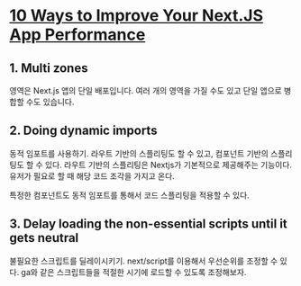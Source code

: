 # [10 Ways to Improve Your Next.JS App Performance](https://www.solutelabs.com/blog/improve-nextjs-performance) 



## 1. Multi zones

영역은 Next.js 앱의 단일 배포입니다. 여러 개의 영역을 가질 수도 있고 단일 앱으로 병합할 수도 있습니다.

## 2. Doing dynamic imports

동적 임포트를 사용하기. 라우트 기반의 스플리팅도 할 수 있고, 컴포넌트 기반의 스플리팅도 할 수 있다. 라우트 기반의 스플리팅은 Nextjs가 기본적으로 제공해주는 기능이다. 유저가 필요로 할 때 해당 코드 조각을 가지고 온다. 

특정한 컴포넌트도 동적 임포트를 통해서 코드 스플리팅을 적용할 수 있다. 


## 3. Delay loading the non-essential scripts until it gets neutral

불필요한 스크립트를 딜레이시키기. next/script를 이용해서 우선순위를 조정할 수 있다. ga와 같은 스크립트들을 적절한 시기에 로드할 수 있도록 조정해보자. 